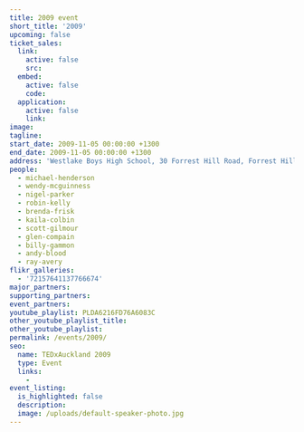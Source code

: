 ```yaml
---
title: 2009 event
short_title: '2009'
upcoming: false
ticket_sales:
  link:
    active: false
    src:
  embed:
    active: false
    code:
  application:
    active: false
    link:
image:
tagline:
start_date: 2009-11-05 00:00:00 +1300
end_date: 2009-11-05 00:00:00 +1300
address: 'Westlake Boys High School, 30 Forrest Hill Road, Forrest Hill, Auckland 0620'
people:
  - michael-henderson
  - wendy-mcguinness
  - nigel-parker
  - robin-kelly
  - brenda-frisk
  - kaila-colbin
  - scott-gilmour
  - glen-compain
  - billy-gammon
  - andy-blood
  - ray-avery
flikr_galleries:
  - '72157641137766674'
major_partners:
supporting_partners:
event_partners:
youtube_playlist: PLDA6216FD76A6083C
other_youtube_playlist_title:
other_youtube_playlist:
permalink: /events/2009/
seo:
  name: TEDxAuckland 2009
  type: Event
  links:
    -
event_listing:
  is_highlighted: false
  description:
  image: /uploads/default-speaker-photo.jpg
---
```


